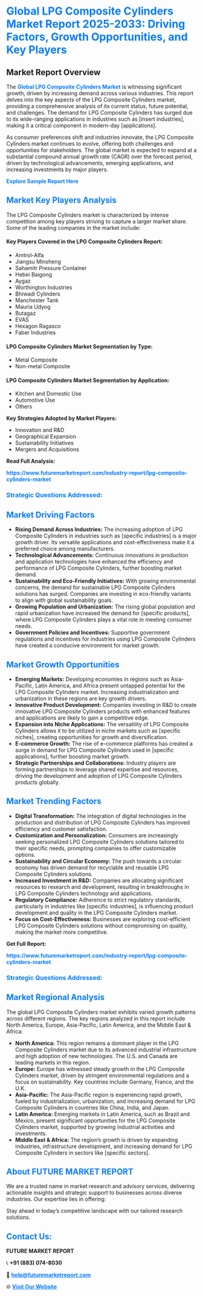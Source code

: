 <h1 style="color: #007BFF;">Global LPG Composite Cylinders Market Report 2025-2033: Driving Factors, Growth Opportunities, and Key Players</h1>

<section id="overview">
<h2>Market Report Overview</h2>
<p>The <a href="https://www.futuremarketreport.com/industry-report/lpg-composite-cylinders-market" style="color: #007BFF; text-decoration: none;"><strong>Global LPG Composite Cylinders Market</strong></a> is witnessing significant growth, driven by increasing demand across various industries. This report delves into the key aspects of the LPG Composite Cylinders market, providing a comprehensive analysis of its current status, future potential, and challenges. The demand for LPG Composite Cylinders has surged due to its wide-ranging applications in industries such as [insert industries], making it a critical component in modern-day [applications].</p>
<p>As consumer preferences shift and industries innovate, the LPG Composite Cylinders market continues to evolve, offering both challenges and opportunities for stakeholders. The global market is expected to expand at a substantial compound annual growth rate (CAGR) over the forecast period, driven by technological advancements, emerging applications, and increasing investments by major players.</p>
</section>

<section id="overview">
<p><a href="https://www.futuremarketreport.com/request-sample/reportId=114407" style="color: #007BFF; text-decoration: none;"><strong>Explore Sample Report Here</strong></a></p>
</section>

<section id="key-players">
<h2 style="color: #007BFF;">Market Key Players Analysis</h2>
<p>The LPG Composite Cylinders market is characterized by intense competition among key players striving to capture a larger market share. Some of the leading companies in the market include:</p>
<h4>Key Players Covered in the LPG Composite Cylinders Report:</h4>
<ul><li>Amtrol-Alfa</li><li>Jiangsu Minsheng</li><li>Sahamitr Pressure Container</li><li>Hebei Baigong</li><li>Aygaz</li><li>Worthington Industries</li><li>Bhiwadi Cylinders</li><li>Manchester Tank</li><li>Mauria Udyog</li><li>Butagaz</li><li>EVAS</li><li>Hexagon Ragasco</li><li>Faber Industries</li></ul>
<h4>LPG Composite Cylinders Market Segmentation by Type:</h4>
<ul><li>Metal Composite</li><li>Non-metal Composite</li></ul>

<h4>LPG Composite Cylinders Market Segmentation by Application:</h4>
<ul><li>Kitchen and Domestic Use</li><li>Automotive Use</li><li>Others</li></ul>
<p><strong>Key Strategies Adopted by Market Players:</strong></p>
<ul>
<li>Innovation and R&D</li>
<li>Geographical Expansion</li>
<li>Sustainability Initiatives</li>
<li>Mergers and Acquisitions</li>
</ul>
</section>

<section>
<p><strong>Read Full Analysis: </strong></p><a href="https://www.futuremarketreport.com/industry-report/lpg-composite-cylinders-market" style="color: #007BFF; text-decoration: none;"><strong>https://www.futuremarketreport.com/industry-report/lpg-composite-cylinders-market</strong></a>
<h3 style="color: #007BFF;">Strategic Questions Addressed:</h3>
</section>

<section id="driving-factors">
<h2 style="color: #007BFF;">Market Driving Factors</h2>
<ul>
<li><strong>Rising Demand Across Industries:</strong> The increasing adoption of LPG Composite Cylinders in industries such as [specific industries] is a major growth driver. Its versatile applications and cost-effectiveness make it a preferred choice among manufacturers.</li>
<li><strong>Technological Advancements:</strong> Continuous innovations in production and application technologies have enhanced the efficiency and performance of LPG Composite Cylinders, further boosting market demand.</li>
<li><strong>Sustainability and Eco-Friendly Initiatives:</strong> With growing environmental concerns, the demand for sustainable LPG Composite Cylinders solutions has surged. Companies are investing in eco-friendly variants to align with global sustainability goals.</li>
<li><strong>Growing Population and Urbanization:</strong> The rising global population and rapid urbanization have increased the demand for [specific products], where LPG Composite Cylinders plays a vital role in meeting consumer needs.</li>
<li><strong>Government Policies and Incentives:</strong> Supportive government regulations and incentives for industries using LPG Composite Cylinders have created a conducive environment for market growth.</li>
</ul>
</section>

<section id="growth-opportunities">
<h2 style="color: #007BFF;">Market Growth Opportunities</h2>
<ul>
<li><strong>Emerging Markets:</strong> Developing economies in regions such as Asia-Pacific, Latin America, and Africa present untapped potential for the LPG Composite Cylinders market. Increasing industrialization and urbanization in these regions are key growth drivers.</li>
<li><strong>Innovative Product Development:</strong> Companies investing in R&D to create innovative LPG Composite Cylinders products with enhanced features and applications are likely to gain a competitive edge.</li>
<li><strong>Expansion into Niche Applications:</strong> The versatility of LPG Composite Cylinders allows it to be utilized in niche markets such as [specific niches], creating opportunities for growth and diversification.</li>
<li><strong>E-commerce Growth:</strong> The rise of e-commerce platforms has created a surge in demand for LPG Composite Cylinders used in [specific applications], further boosting market growth.</li>
<li><strong>Strategic Partnerships and Collaborations:</strong> Industry players are forming partnerships to leverage shared expertise and resources, driving the development and adoption of LPG Composite Cylinders products globally.</li>
</ul>
</section>

<section id="trending-factors">
<h2 style="color: #007BFF;">Market Trending Factors</h2>
<ul>
<li><strong>Digital Transformation:</strong> The integration of digital technologies in the production and distribution of LPG Composite Cylinders has improved efficiency and customer satisfaction.</li>
<li><strong>Customization and Personalization:</strong> Consumers are increasingly seeking personalized LPG Composite Cylinders solutions tailored to their specific needs, prompting companies to offer customizable options.</li>
<li><strong>Sustainability and Circular Economy:</strong> The push towards a circular economy has driven demand for recyclable and reusable LPG Composite Cylinders solutions.</li>
<li><strong>Increased Investment in R&D:</strong> Companies are allocating significant resources to research and development, resulting in breakthroughs in LPG Composite Cylinders technology and applications.</li>
<li><strong>Regulatory Compliance:</strong> Adherence to strict regulatory standards, particularly in industries like [specific industries], is influencing product development and quality in the LPG Composite Cylinders market.</li>
<li><strong>Focus on Cost-Effectiveness:</strong> Businesses are exploring cost-efficient LPG Composite Cylinders solutions without compromising on quality, making the market more competitive.</li>
</ul>
</section>

<section>
<p><strong>Get Full Report: </strong></p><a href="https://www.futuremarketreport.com/industry-report/lpg-composite-cylinders-market" style="color: #007BFF; text-decoration: none;"><strong>https://www.futuremarketreport.com/industry-report/lpg-composite-cylinders-market</strong></a>
<h3 style="color: #007BFF;">Strategic Questions Addressed:</h3>
</section>


<section id="regional-analysis">
<h2 style="color: #007BFF;">Market Regional Analysis</h2>
<p>The global LPG Composite Cylinders market exhibits varied growth patterns across different regions. The key regions analyzed in this report include North America, Europe, Asia-Pacific, Latin America, and the Middle East & Africa:</p>
<ul>
<li><strong>North America:</strong> This region remains a dominant player in the LPG Composite Cylinders market due to its advanced industrial infrastructure and high adoption of new technologies. The U.S. and Canada are leading markets in this region.</li>
<li><strong>Europe:</strong> Europe has witnessed steady growth in the LPG Composite Cylinders market, driven by stringent environmental regulations and a focus on sustainability. Key countries include Germany, France, and the U.K.</li>
<li><strong>Asia-Pacific:</strong> The Asia-Pacific region is experiencing rapid growth, fueled by industrialization, urbanization, and increasing demand for LPG Composite Cylinders in countries like China, India, and Japan.</li>
<li><strong>Latin America:</strong> Emerging markets in Latin America, such as Brazil and Mexico, present significant opportunities for the LPG Composite Cylinders market, supported by growing industrial activities and investments.</li>
<li><strong>Middle East & Africa:</strong> The region’s growth is driven by expanding industries, infrastructure development, and increasing demand for LPG Composite Cylinders in sectors like [specific sectors].</li>
</ul>
</section>

<footer>
<h2 style="color: #007BFF;">About FUTURE MARKET REPORT</h2>
<p>We are a trusted name in market research and advisory services, delivering actionable insights and strategic support to businesses across diverse industries. Our expertise lies in offering:</p>

<p>Stay ahead in today’s competitive landscape with our tailored research solutions.</p>

<h2 style="color: #007BFF;">Contact Us:</h2>
<p><strong>FUTURE MARKET REPORT</strong></p>
<p>📞 <strong>+91 (883) 074-8030</strong></p>
<p>📧 <strong><a href="mailto:help@futuremarketreport.com" style="color: #007BFF;">help@futuremarketreport.com</a></strong></p>
<p>🌐 <strong><a href="https://www.futuremarketreport.com/" style="color: #007BFF;">Visit Our Website</a></strong></p>
</footer>